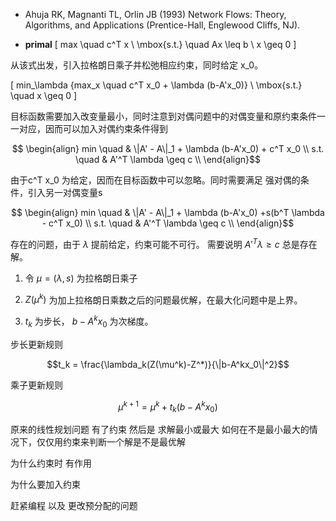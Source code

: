 - Ahuja RK, Magnanti TL, Orlin JB (1993) Network Flows: Theory, Algorithms, and Applications (Prentice-Hall, Englewood Cliffs, NJ).

- **primal**
\[
max \quad  c^T x \\
\mbox{s.t.}  \quad  Ax \leq b \\
      x \geq 0
\]

从该式出发，引入拉格朗日乘子并松弛相应约束，同时给定 x_0。

\[
min_\lambda \{max_x \quad  c^T x_0 + \lambda (b-A'x_0)\} \\
\mbox{s.t.} \quad  x \geq 0
\]

目标函数需要加入改变量最小，同时注意到对偶问题中的对偶变量和原约束条件一一对应，因而可以加入对偶约束条件得到

$$
\begin{align}
min \quad & \|A' - A\|_1 + \lambda (b-A'x_0) + c^T x_0  \\
s.t. \quad   &   A'^T \lambda \geq c     \\
\end{align}$$

由于c^T x_0 为给定，因而在目标函数中可以忽略。同时需要满足 强对偶的条件，引入另一对偶变量s

$$
\begin{align}
min \quad & \|A' - A\|_1 + \lambda (b-A'x_0) +s(b^T \lambda - c^T x_0)   \\
s.t. \quad  &   A'^T \lambda \geq c     \\
\end{align}$$

存在的问题，由于 $\lambda$ 提前给定，约束可能不可行。
需要说明 $A'^T \lambda \geq c$ 总是存在解。

1. 令 $\mu = (\lambda,s)$ 为拉格朗日乘子

2. $Z(\mu^k)$ 为加上拉格朗日乘数之后的问题最优解，在最大化问题中是上界。

3. $t_k$ 为步长， $b-A^kx_0$ 为次梯度。

步长更新规则

$$t_k = \frac{\lambda_k(Z(\mu^k)-Z^*)}{\|b-A^kx_0\|^2}$$

乘子更新规则

$$ \mu^{k+1} = \mu ^k + t_k(b-A^kx_0)$$

原来的线性规划问题 有了约束 然后是 求解最小或最大
如何在不是最小最大的情况下，仅仅用约束来判断一个解是不是最优解

为什么约束时 有作用

为什么要加入约束


赶紧编程 以及 更改预分配的问题
